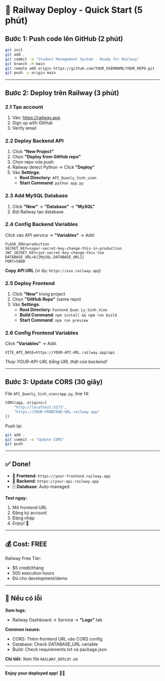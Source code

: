# 🚂 Railway Deploy - Quick Start (5 phút)

## Bước 1: Push code lên GitHub (2 phút)

```bash
git init
git add .
git commit -m "Student Management System - Ready for Railway"
git branch -M main
git remote add origin https://github.com/YOUR_USERNAME/YOUR_REPO.git
git push -u origin main
```

---

## Bước 2: Deploy trên Railway (3 phút)

### 2.1 Tạo account
1. Vào: https://railway.app
2. Sign up with GitHub
3. Verify email

### 2.2 Deploy Backend API
1. Click **"New Project"**
2. Chọn **"Deploy from GitHub repo"**
3. Chọn repo vừa push
4. Railway detect Python → Click **"Deploy"**
5. Vào **Settings**:
   - **Root Directory**: `API_Quanly_Sinh_vien`
   - **Start Command**: `python app.py`

### 2.3 Add MySQL Database
1. Click **"New"** → **"Database"** → **"MySQL"**
2. Đợi Railway tạo database

### 2.4 Config Backend Variables
Click vào API service → **"Variables"** → Add:
```
FLASK_ENV=production
SECRET_KEY=super-secret-key-change-this-in-production
JWT_SECRET_KEY=jwt-secret-key-change-this-too
DATABASE_URL=${{MySQL.DATABASE_URL}}
PORT=5000
```

**Copy API URL** (ví dụ: `https://xxx.railway.app`)

### 2.5 Deploy Frontend
1. Click **"New"** trong project
2. Chọn **"GitHub Repo"** (same repo)
3. Vào **Settings**:
   - **Root Directory**: `Fontend_Quan_Ly_Sinh_Vien`
   - **Build Command**: `npm install && npm run build`
   - **Start Command**: `npm run preview`

### 2.6 Config Frontend Variables
Click **"Variables"** → Add:
```
VITE_API_BASE=https://YOUR-API-URL.railway.app/api
```
*Thay YOUR-API-URL bằng URL thật của backend!*

---

## Bước 3: Update CORS (30 giây)

File `API_Quanly_Sinh_vien/app.py`, line 14:
```python
CORS(app, origins=[
    "http://localhost:5173",
    "https://YOUR-FRONTEND-URL.railway.app"
])
```

Push lại:
```bash
git add .
git commit -m "Update CORS"
git push
```

---

## ✅ Done!

- 🎨 **Frontend**: `https://your-frontend.railway.app`
- 🔧 **Backend**: `https://your-api.railway.app`
- 🗄️ **Database**: Auto-managed

**Test ngay:**
1. Mở frontend URL
2. Đăng ký account
3. Đăng nhập
4. Enjoy! 🎉

---

## 💰 Cost: FREE

Railway Free Tier:
- $5 credit/tháng
- 500 execution hours
- Đủ cho development/demo

---

## 🐛 Nếu có lỗi

**Xem logs:**
- Railway Dashboard → Service → **"Logs"** tab

**Common issues:**
- CORS: Thêm frontend URL vào CORS config
- Database: Check DATABASE_URL variable
- Build: Check requirements.txt và package.json

**Chi tiết:** Xem file `RAILWAY_DEPLOY.md`

---

**Enjoy your deployed app!** 🚀✨

